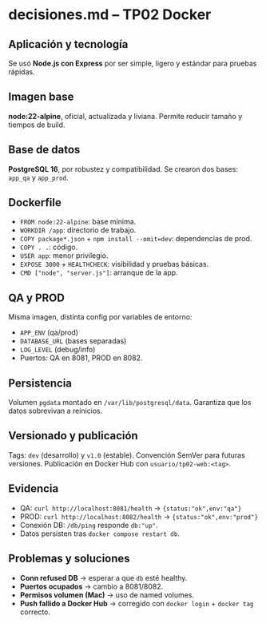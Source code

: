 # decisiones.md – TP02 Docker

## Aplicación y tecnología

Se usó **Node.js con Express** por ser simple, ligero y estándar para pruebas rápidas.

## Imagen base

**node:22-alpine**, oficial, actualizada y liviana. Permite reducir tamaño y tiempos de build.

## Base de datos

**PostgreSQL 16**, por robustez y compatibilidad. Se crearon dos bases: `app_qa` y `app_prod`.

## Dockerfile

- `FROM node:22-alpine`: base mínima.
- `WORKDIR /app`: directorio de trabajo.
- `COPY package*.json` + `npm install --omit=dev`: dependencias de prod.
- `COPY . .`: código.
- `USER app`: menor privilegio.
- `EXPOSE 3000` + `HEALTHCHECK`: visibilidad y pruebas básicas.
- `CMD ["node", "server.js"]`: arranque de la app.

## QA y PROD

Misma imagen, distinta config por variables de entorno:

- `APP_ENV` (qa/prod)
- `DATABASE_URL` (bases separadas)
- `LOG_LEVEL` (debug/info)
- Puertos: QA en 8081, PROD en 8082.

## Persistencia

Volumen `pgdata` montado en `/var/lib/postgresql/data`. Garantiza que los datos sobrevivan a reinicios.

## Versionado y publicación

Tags: `dev` (desarrollo) y `v1.0` (estable). Convención SemVer para futuras versiones. Publicación en Docker Hub con `usuario/tp02-web:<tag>`.

## Evidencia

- QA: `curl http://localhost:8081/health` → `{status:"ok",env:"qa"}`
- PROD: `curl http://localhost:8082/health` → `{status:"ok",env:"prod"}`
- Conexión DB: `/db/ping` responde `db:"up"`.
- Datos persisten tras `docker compose restart db`.

## Problemas y soluciones

- **Conn refused DB** → esperar a que `db` esté healthy.
- **Puertos ocupados** → cambio a 8081/8082.
- **Permisos volumen (Mac)** → uso de named volumes.
- **Push fallido a Docker Hub** → corregido con `docker login` + `docker tag` correcto.
